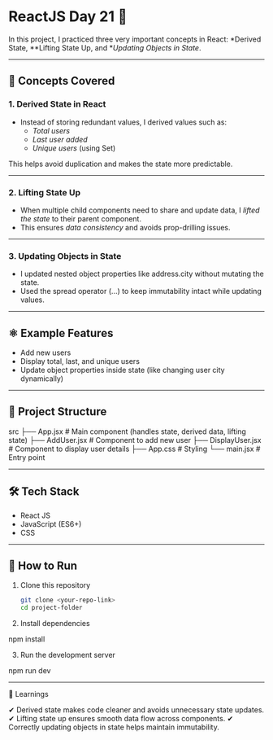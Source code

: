 # ReactJS Day 21 🚀  

In this project, I practiced three very important concepts in React: *Derived State, **Lifting State Up, and **Updating Objects in State*.  

---

## 📌 Concepts Covered  

### 1. Derived State in React  
- Instead of storing redundant values, I derived values such as:  
  - *Total users*  
  - *Last user added*  
  - *Unique users* (using Set)  

This helps avoid duplication and makes the state more predictable.  

---

### 2. Lifting State Up  
- When multiple child components need to share and update data, I *lifted the state* to their parent component.  
- This ensures *data consistency* and avoids prop-drilling issues.  

---

### 3. Updating Objects in State  
- I updated nested object properties like address.city without mutating the state.  
- Used the spread operator (...) to keep immutability intact while updating values.  

---

## ⚛ Example Features  
- Add new users  
- Display total, last, and unique users  
- Update object properties inside state (like changing user city dynamically)  

---

## 📂 Project Structure

src
├── App.jsx          # Main component (handles state, derived data, lifting state)
├── AddUser.jsx      # Component to add new user
├── DisplayUser.jsx  # Component to display user details
├── App.css          # Styling
└── main.jsx         # Entry point

---

## 🛠 Tech Stack  
- React JS  
- JavaScript (ES6+)  
- CSS  

---

## 🚀 How to Run  

1. Clone this repository  
   ```bash
   git clone <your-repo-link>
   cd project-folder

2. Install dependencies

npm install


3. Run the development server

npm run dev




---

🌟 Learnings

✔ Derived state makes code cleaner and avoids unnecessary state updates.
✔ Lifting state up ensures smooth data flow across components.
✔ Correctly updating objects in state helps maintain immutability.


